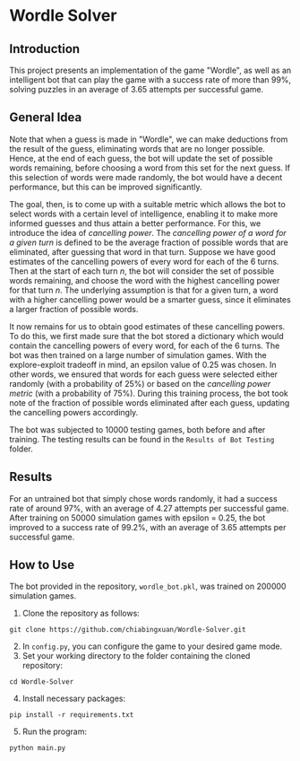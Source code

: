 # Wordle Solver
## Introduction
This project presents an implementation of the game "Wordle", as well as an intelligent bot that can play the game with a success rate of more than 99%, solving puzzles in an average of 3.65 attempts per successful game.

## General Idea
Note that when a guess is made in "Wordle", we can make deductions from the result of the guess, eliminating words that are no longer possible. Hence, at the end of each guess, the bot will update the set of possible words remaining, before choosing a word from this set for the next guess. If this selection of words were made randomly, the bot would have a decent performance, but this can be improved significantly.

The goal, then, is to come up with a suitable metric which allows the bot to select words with a certain level of intelligence, enabling it to make more informed guesses and thus attain a better performance. For this, we introduce the idea of *cancelling power*. The *cancelling power of a word for a given turn* is defined to be the average fraction of possible words that are eliminated, after guessing that word in that turn. Suppose we have good estimates of the cancelling powers of every word for each of the 6 turns. Then at the start of each turn *n*, the bot will consider the set of possible words remaining, and choose the word with the highest cancelling power for that turn *n*. The underlying assumption is that for a given turn, a word with a higher cancelling power would be a smarter guess, since it eliminates a larger fraction of possible words.

It now remains for us to obtain good estimates of these cancelling powers. To do this, we first made sure that the bot stored a dictionary which would contain the cancelling powers of every word, for each of the 6 turns. The bot was then trained on a large number of simulation games. With the explore-exploit tradeoff in mind, an epsilon value of 0.25 was chosen. In other words, we ensured that words for each guess were selected either randomly (with a probability of 25%) or based on the *cancelling power metric* (with a probability of 75%). During this training process, the bot took note of the fraction of possible words eliminated after each guess, updating the cancelling powers accordingly.

The bot was subjected to 10000 testing games, both before and after training. The testing results can be found in the `Results of Bot Testing` folder.

## Results
For an untrained bot that simply chose words randomly, it had a success rate of around 97%, with an average of 4.27 attempts per successful game. After training on 50000 simulation games with epsilon = 0.25, the bot improved to a success rate of 99.2%, with an average of 3.65 attempts per successful game.

## How to Use
The bot provided in the repository, `wordle_bot.pkl`, was trained on 200000 simulation games.

1. Clone the repository as follows:
```
git clone https://github.com/chiabingxuan/Wordle-Solver.git
```
2. In `config.py`, you can configure the game to your desired game mode.
3. Set your working directory to the folder containing the cloned repository:
```
cd Wordle-Solver
```
4. Install necessary packages:
```
pip install -r requirements.txt
```  
5. Run the program:
```
python main.py
```
